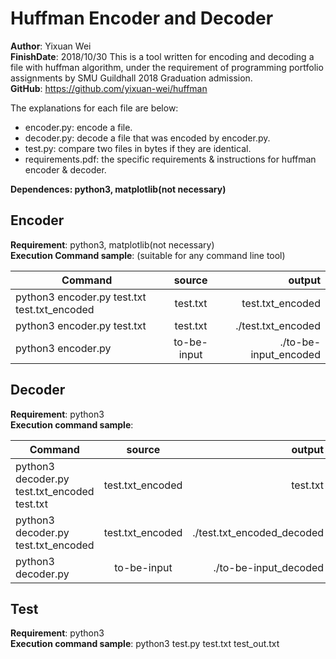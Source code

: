 # Huffman Encoder and Decoder
**Author**: Yixuan Wei<br>
**FinishDate**: 2018/10/30
This is a tool written for encoding and decoding a file with huffman algorithm, under the requirement of programming portfolio
 assignments by SMU Guildhall 2018 Graduation admission.<br>
**GitHub**: https://github.com/yixuan-wei/huffman

The explanations for each file are below: 
* encoder.py: encode a file.
* decoder.py: decode a file that was encoded by encoder.py.
* test.py:    compare two files in bytes if they are identical.
* requirements.pdf: the specific requirements & instructions for huffman encoder & decoder.

**Dependences: python3, matplotlib(not necessary)**

## Encoder
**Requirement**: python3, matplotlib(not necessary)<br>
**Execution Command sample**: (suitable for any command line tool)

|Command|source|output|
|-------|:------:|------:|
|python3 encoder.py test.txt test.txt_encoded|test.txt|test.txt_encoded|
|python3 encoder.py test.txt|test.txt|./test.txt_encoded|
|python3 encoder.py|to-be-input|./to-be-input_encoded|

## Decoder
**Requirement**: python3<br>
**Execution command sample**: 

|Command|source|output|
|-------|:------:|------:|
|python3 decoder.py test.txt_encoded test.txt|test.txt_encoded|test.txt|
|python3 decoder.py test.txt_encoded|test.txt_encoded|./test.txt_encoded_decoded|
|python3 decoder.py|to-be-input|./to-be-input_decoded|

## Test
**Requirement**: python3<br>
**Execution command sample**: python3 test.py test.txt test_out.txt
